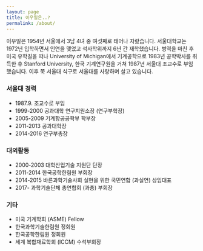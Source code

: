 ```yaml
---
layout: page
title: 이우일은..?
permalink: /about/
---
```

이우일은 1954년 서울에서 3남 4녀 중 여섯째로 태어나 자랐습니다. 서울대학교는 1972년 입학하면서 인연을 맺었고 석사학위까지 6년 간 재학했습니다.
병역을 마친 후 미국 유학길을 떠나 University of Michigan에서 기계공학으로 1983년 공학박사를 취득한 후 Stanford University, 한국 기계연구원을 거쳐 1987년 서울대 조교수로 부임했습니다. 이후 쭉 서울대 식구로 서울대를 사랑하며 살고 있습니다.

### 서울대 경력
* 1987.9. 조교수로 부임
* 1999-2000 공과대학 연구지원소장 (연구부학장)
* 2005-2009 기계항공공학부 학부장
* 2011-2013 공과대학장
* 2014-2016 연구부총장

### 대외활동
* 2000-2003 대학산업기술 지원단 단장
* 2011-2014 한국공학한림원 부회장
* 2014-2015 바른과학기술사회 실현을 위한 국민연합 (과실연) 상임대표
* 2017- 과학기술단체 총연합회 (과총) 부회장

### 기타
* 미국 기계학회 (ASME) Fellow
* 한국과학기술한림원 정회원
* 한국공학한림원 정회원
* 세계 복합재료학회 (ICCM) 수석부회장


<!-- ![Wooil Lee]({{ "/assets/images/wooil-fam.jpg" | absolute_url }}) -->
